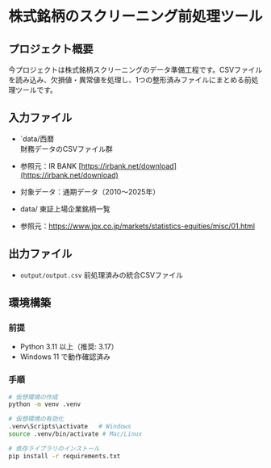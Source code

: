 # 株式銘柄のスクリーニング前処理ツール

## プロジェクト概要
今プロジェクトは株式銘柄スクリーニングのデータ準備工程です。CSVファイルを読み込み、欠損値・異常値を処理し、1つの整形済みファイルにまとめる前処理ツールです。

## 入力ファイル
- `data/西暦  
  財務データのCSVファイル群
- 参照元：IR BANK
  [https://irbank.net/download](https://irbank.net/download)
- 対象データ：通期データ（2010～2025年）

- data/
  東証上場企業銘柄一覧
- 参照元：https://www.jpx.co.jp/markets/statistics-equities/misc/01.html

## 出力ファイル
- `output/output.csv`
  前処理済みの統合CSVファイル

## 環境構築
### 前提
- Python 3.11 以上（推奨: 3.17）
- Windows 11 で動作確認済み

### 手順
```bash
# 仮想環境の作成
python -m venv .venv

# 仮想環境の有効化
.venv\Scripts\activate   # Windows
source .venv/bin/activate # Mac/Linux

# 依存ライブラリのインストール
pip install -r requirements.txt